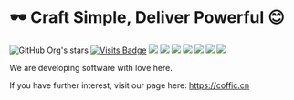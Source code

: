 # 🕶️ Craft Simple, Deliver Powerful 😊

![GitHub Org's stars](https://img.shields.io/github/stars/cofficlab)
[![Visits Badge](https://badges.pufler.dev/visits/cofficlab/badge-it)](https://badges.pufler.dev)
![](https://img.shields.io/badge/-HTML5-E34F26?logo=html5&logoColor=white)
![](https://img.shields.io/badge/-CSS3-1572B6?logo=css3)
![](https://img.shields.io/badge/-JavaScript-oringe?logo=javascript)
![](https://img.shields.io/badge/-PHP-oringe?logo=php)
![](https://img.shields.io/badge/-Laravel-oringe?logo=Laravel)
![](https://img.shields.io/badge/-Swift-oringe?logo=Swift)
![](https://img.shields.io/badge/-Flutter-oringe?logo=Flutter)

We are developing software with love here.  

If you have further interest, visit our page here: <https://coffic.cn>
